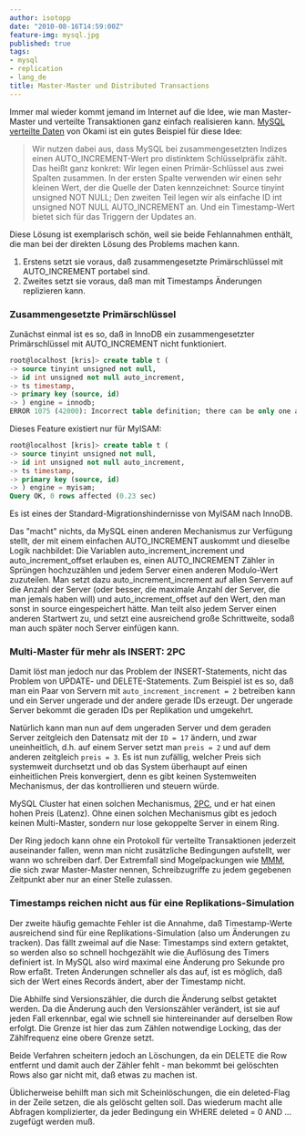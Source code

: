 ```yaml
---
author: isotopp
date: "2010-08-16T14:59:00Z"
feature-img: mysql.jpg
published: true
tags:
- mysql
- replication
- lang_de
title: Master-Master und Distributed Transactions
---
```

Immer mal wieder kommt jemand im Internet auf die Idee, wie man
Master-Master und verteilte Transaktionen ganz einfach realisieren kann.
[MySQL verteilte Daten](http://www.okami.de/2010/08/01/mysql-verteilte-daten/) von Okami ist
ein gutes Beispiel für diese Idee:

> Wir nutzen dabei aus, dass MySQL bei zusammengesetzten Indizes einen
> AUTO_INCREMENT-Wert pro distinktem Schlüsselpräfix zählt. Das heißt ganz
> konkret: Wir legen einen Primär-Schlüssel aus zwei Spalten zusammen. In
> der ersten Spalte verwenden wir einen sehr kleinen Wert, der die Quelle
> der Daten kennzeichnet: Source tinyint unsigned NOT NULL; Den zweiten Teil
> legen wir als einfache ID int unsigned NOT NULL AUTO_INCREMENT an. Und ein
> Timestamp-Wert bietet sich für das Triggern der Updates an.

Diese Lösung ist exemplarisch schön, weil sie beide Fehlannahmen enthält,
die man bei der direkten Lösung des Problems machen kann.

1. Erstens setzt sie voraus, daß zusammengesetzte Primärschlüssel mit AUTO_INCREMENT
   portabel sind.
2. Zweites setzt sie voraus, daß man mit Timestamps Änderungen replizieren
   kann.

### Zusammengesetzte Primärschlüssel

Zunächst einmal ist es so, daß in InnoDB ein zusammengesetzter Primärschlüssel mit AUTO_INCREMENT nicht funktioniert.

```sql
root@localhost [kris]> create table t (
-> source tinyint unsigned not null,
-> id int unsigned not null auto_increment,
-> ts timestamp,
-> primary key (source, id)
-> ) engine = innodb;
ERROR 1075 (42000): Incorrect table definition; there can be only one auto column and it must be defined as a key
```

Dieses Feature existiert nur für MyISAM:

```sql
root@localhost [kris]> create table t (
-> source tinyint unsigned not null,
-> id int unsigned not null auto_increment,
-> ts timestamp,
-> primary key (source, id)
-> ) engine = myisam;
Query OK, 0 rows affected (0.23 sec)
```

Es ist eines der Standard-Migrationshindernisse von MyISAM nach InnoDB.

Das "macht" nichts, da MySQL einen anderen Mechanismus zur Verfügung stellt,
der mit einem einfachen AUTO_INCREMENT auskommt und dieselbe Logik
nachbildet: Die Variablen auto_increment_increment und auto_increment_offset
erlauben es, einen AUTO_INCREMENT Zähler in Sprüngen hochzuzählen und jedem
Server einen anderen Modulo-Wert zuzuteilen. Man setzt dazu
auto_increment_increment auf allen Servern auf die Anzahl der Server (oder
besser, die maximale Anzahl der Server, die man jemals haben will) und
auto_increment_offset auf den Wert, den man sonst in source eingespeichert
hätte. Man teilt also jedem Server einen anderen Startwert zu, und setzt
eine ausreichend große Schrittweite, sodaß man auch später noch Server
einfügen kann.

### Multi-Master für mehr als INSERT: 2PC

Damit löst man jedoch nur das Problem der INSERT-Statements, nicht das
Problem von UPDATE- und DELETE-Statements. Zum Beispiel ist es so, daß man
ein Paar von Servern mit `auto_increment_increment = 2` betreiben kann und ein
Server ungerade und der andere gerade IDs erzeugt. Der ungerade Server
bekommt die geraden IDs per Replikation und umgekehrt.

Natürlich kann man nun auf dem ungeraden Server und dem geraden Server
zeitgleich den Datensatz mit der `ID = 17` ändern, und zwar uneinheitlich,
d.h. auf einem Server setzt man `preis = 2` und auf dem anderen zeitgleich
`preis = 3`. Es ist nun zufällig, welcher Preis sich systemweit durchsetzt
und ob das System überhaupt auf einen einheitlichen Preis konvergiert, denn
es gibt keinen Systemweiten Mechanismus, der das kontrollieren und steuern
würde.

MySQL Cluster hat einen solchen Mechanismus,
[2PC](http://en.wikipedia.org/wiki/Two-phase_commit_protocol), und er hat
einen hohen Preis (Latenz). Ohne einen solchen Mechanismus gibt es jedoch
keinen Multi-Master, sondern nur lose gekoppelte Server in einem Ring.

Der Ring jedoch kann ohne ein Protokoll für verteilte Transaktionen
jederzeit auseinander fallen, wenn man nicht zusätzliche Bedingungen
aufstellt, wer wann wo schreiben darf. Der Extremfall sind Mogelpackungen
wie
[MMM](http://code.google.com/p/mysql-master-master/), die sich zwar
Master-Master nennen, Schreibzugriffe zu jedem gegebenen Zeitpunkt aber nur
an einer Stelle zulassen.

### Timestamps reichen nicht aus für eine Replikations-Simulation

Der zweite häufig gemachte Fehler ist die Annahme, daß Timestamp-Werte
ausreichend sind für eine Replikations-Simulation (also um Änderungen zu
tracken). Das fällt zweimal auf die Nase: Timestamps sind extern getaktet,
so werden also so schnell hochgezählt wie die Auflösung des Timers definiert
ist. In MySQL also wird maximal eine Änderung pro Sekunde pro Row erfaßt.
Treten Änderungen schneller als das auf, ist es möglich, daß sich der Wert
eines Records ändert, aber der Timestamp nicht.

Die Abhilfe sind Versionszähler, die durch die Änderung selbst getaktet
werden. Da die Änderung auch den Versionszähler verändert, ist sie auf jeden
Fall erkennbar, egal wie schnell sie hintereinander auf derselben Row
erfolgt. Die Grenze ist hier das zum Zählen notwendige Locking, das der
Zählfrequenz eine obere Grenze setzt.

Beide Verfahren scheitern jedoch an Löschungen, da ein DELETE die Row
entfernt und damit auch der Zähler fehlt - man bekommt bei gelöschten Rows
also gar nicht mit, daß etwas zu machen ist.

Üblicherweise behilft man sich mit Scheinlöschungen, die ein deleted-Flag in
der Zeile setzen, die als gelöscht gelten soll. Das wiederum macht alle
Abfragen komplizierter, da jeder Bedingung ein WHERE deleted = 0 AND ...
zugefügt werden muß.
